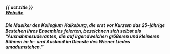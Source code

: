 ##### **{{ act.title }}** <br> <a target="_blank" rel="noopener noreferrer" href="http://www.kollegiumkalksburg.at/">Website</a>
##### Die Musiker des Kollegium Kalksburg, die erst vor Kurzem das 25-jährige Bestehen ihres Ensembles feierten, bezeichnen sich selbst als “Ausnahmesuderanten, die auf irgendwelchen größeren und kleineren Bühnen im In- und Ausland im Dienste des Wiener Liedes umadumstehen.”